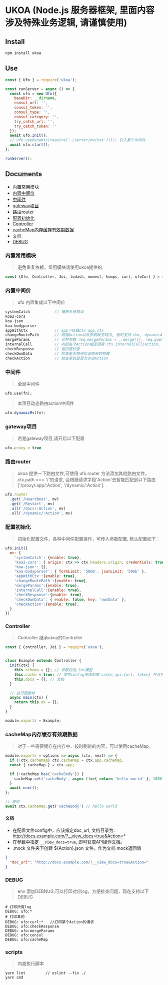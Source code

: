 # UKOA (Node.js 服务器框架, 里面内容涉及特殊业务逻辑, 请谨慎使用)

## Install

```shell
npm install ukoa
```

## Use

```js
const { Ufo } = require('ukoa');

const runServer = async () => {
  const ufo = new Ufo({
    baseDir: __dirname,
    consul_url: '',
    consul_token: '',
    consul_type: '',
    consul_category: '',
    try_catch_url: '',
    try_catch_token: ''
  });
  await ufo.init();
  // ufo.useDynamic(require('./server/mv/xxx')()); 引入某个中间件
  await ufo.start();
};

runServer();
```
## Documents
- [内置常用模块](#内置常用模块)
- [内置中间价](#内置中间价)
- [中间件](#中间件)
- [gateway项目](#gateway项目)
- [路由router](#路由router)
- [配置初始化](#配置初始化)
- [Controller](#Controller)
- [cacheMap内存缓存有效期数据](#cacheMap内存缓存有效期数据)
- [文档](#文档)
- [DEBUG](#DEBUG)

### 内置常用模块
> 避免重复依赖，常用模块请使用ukoa提供的.
```js
const {Ufo, Controller, Joi, lodash, moment, humps, curl, ufoCurl } = require('ukoa');
```

### 内置中间价
> ufo 内置集成以下中间价
```js
systemCatch           // 捕获系统错误
koa2-cors             
koa-json
koa-bodyparser
appWithCtx            // app下挂载ctx app.ctx
changeRoutePath       // 根据Action以及参数改变路由, 暂时支持 doc, dynamicAction 等
mergeParams           // 合并参数 req.mergeParams = _.merge({}, req.query, req.body);
internalCall          // 内部各个Action相互调用 ctx.internalCall(Action, params)
checkResponse         // 返回值检查
checkOwnData          // 检查是否携带应该携带的参数
checkAction           // 检查系统是否允许该Action
```

### 中间件
> 全局中间件
```
ufo.use(fn);
```
> 本项目动态路由action中间件
```js
ufo.dynamicMv(fn);
```

### gateway项目
> 若是gateway项目,请开启以下配置
```js
ufo.proxy = true
```

### 路由router
> ukoa 提供一下路由文件,可使用 ufo.router 方法添加其他路由文件。
ctx.path === '/'的请求, 会根据请求字段'Action'去智能匹配到以下路由['/proxy/:app/:Action', '/dynamic/:Action'].
```js
ufo.router
  .get('/HeartBeat', mv)
  .get('/Restart', mv)
  .all('/docs/:Action', mv)
  .all('/dynamic/:Action', mv)
```

### 配置初始化
> 初始化配置文件、各种中间件配置操作，可传入参数配置, 默认配置如下：
```js
ufo.init({
  mv: {
    'systemCatch': {enable: true},
    'koa2-cors': { origin: ctx => ctx.headers.origin, credentials: true },
    'koa-json': {},
    'koa-bodyparser': { formLimit: '50mb', jsonLimit: '50mb' },
    'appWithCtx':{enable: true},
    'changeRoutePath':{enable: true},
    'mergeParams':{enable: true},
    'internalCall':{enable: true},
    'checkResponse':{enable: true},
    'checkOwnData': { enable: false, key: 'ownData' },
    'checkAction':{enable: true},
  }
})
```
### Controller
> Controller 继承ukoa的Controller
```js
const { Controller, Joi } = require('ukoa');


class Example extends Controller {
  init(ctx) {
    this.schema = {}; // 参数校验,Joi模型
    this.cache = true; // 需在config里面配置 cache_api:{url, token} 并且在 controller init() 函数里面，将cache = true, 若要配置cache 参数， cache = {TTL: 3600, Count: 100};
    this.docs = {}; // 文档
  }

  // 执行函数体
  async main(ctx) {
    return this.ok = {};
  }
}

module.exports = Example;

```

### cacheMap内存缓存有效期数据
> 对于一些需要缓存在内存中、按时刷新的内容，可以使用cacheMap, 
```js
module.exports = options => async (ctx, next) => {
  if (!ctx.cacheMap) ctx.cacheMap = ctx.app.cacheMap;
  const { cacheMap } = ctx.app;

  if (!cacheMap.has('cacheBody')) {
    cacheMap.set('cacheBody', async ()=>{ return 'hello world' }, 1000 * 20);
  }
  await next();
};

// 使用
await ctx.cacheMap.get('cacheBody') // hello world
```
#### 文档
* 在配置文件config中，应该指定doc_url, 文档目录为: http://docs.example.com/?__view_docs=true&Action=*
* 在参数中指定 `__view_docs=true`, 即可获取API操作文档。
* .mock 文件夹下创建 ${Action}.json 文件，作为文档 mock返回值
```json
{
  "doc_url": "http://docs.example.com/?__view_docs=true&Action="
}
```

### DEBUG
> env 添加DEBNUG,可以打印对应log，方便排查问题，现在支持以下DEBUG
```shell
# 打印所有log
DEBUG: ufo:*
# 打印其他
DEBUG: ufo:curl:*   //打印某个Action的请求
DEBUG: ufo:checkResponse
DEBUG: ufo:mergeParams
DEBUG: ufo:consul
DEBUG: ufo:cacheMap
```

### scripts
> 内置执行脚本
```
yarn lint         // eslint --fix ./
yarn cmd 
```